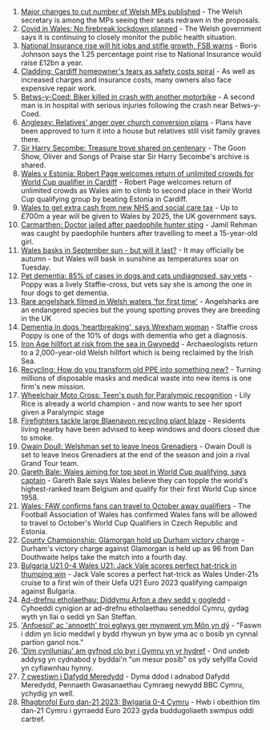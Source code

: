 1. [Major changes to cut number of Welsh MPs published](https://www.bbc.co.uk/news/uk-wales-politics-58476636?at_medium=RSS&at_campaign=KARANGA) - The Welsh secretary is among the MPs seeing their seats redrawn in the proposals.
2. [Covid in Wales: No firebreak lockdown planned](https://www.bbc.co.uk/news/uk-wales-58485192?at_medium=RSS&at_campaign=KARANGA) - The Welsh government says it is continuing to closely monitor the public health situation.
3. [National Insurance rise will hit jobs and stifle growth, FSB warns](https://www.bbc.co.uk/news/uk-wales-58486061?at_medium=RSS&at_campaign=KARANGA) - Boris Johnson says the 1.25 percentage point rise to National Insurance would raise £12bn a year.
4. [Cladding: Cardiff homeowner's tears as safety costs spiral](https://www.bbc.co.uk/news/uk-wales-58477966?at_medium=RSS&at_campaign=KARANGA) - As well as increased charges and insurance costs, many owners also face expensive repair work.
5. [Betws-y-Coed: Biker killed in crash with another motorbike](https://www.bbc.co.uk/news/uk-wales-58487171?at_medium=RSS&at_campaign=KARANGA) - A second man is in hospital with serious injuries following the crash near Betws-y-Coed.
6. [Anglesey: Relatives' anger over church conversion plans](https://www.bbc.co.uk/news/uk-wales-58477967?at_medium=RSS&at_campaign=KARANGA) - Plans have been approved to turn it into a house but relatives still visit family graves there.
7. [Sir Harry Secombe: Treasure trove shared on centenary](https://www.bbc.co.uk/news/uk-wales-58477968?at_medium=RSS&at_campaign=KARANGA) - The Goon Show, Oliver and Songs of Praise star Sir Harry Secombe's archive is shared.
8. [Wales v Estonia: Robert Page welcomes return of unlimited crowds for World Cup qualifier in Cardiff](https://www.bbc.co.uk/sport/football/58404781?at_medium=RSS&at_campaign=KARANGA) - Robert Page welcomes return of unlimited crowds as Wales aim to climb to second place in their World Cup qualifying group by beating Estonia in Cardiff.
9. [Wales to get extra cash from new NHS and social care tax](https://www.bbc.co.uk/news/uk-wales-politics-58474786?at_medium=RSS&at_campaign=KARANGA) - Up to £700m a year will be given to Wales by 2025, the UK government says.
10. [Carmarthen: Doctor jailed after paedophile hunter sting](https://www.bbc.co.uk/news/uk-wales-58472335?at_medium=RSS&at_campaign=KARANGA) - Jamil Rehman was caught by paedophile hunters after travelling to meet a 15-year-old girl.
11. [Wales basks in September sun - but will it last?](https://www.bbc.co.uk/news/uk-wales-58473018?at_medium=RSS&at_campaign=KARANGA) - It may officially be autumn - but Wales will bask in sunshine as temperatures soar on Tuesday.
12. [Pet dementia: 85% of cases in dogs and cats undiagnosed, say vets](https://www.bbc.co.uk/news/uk-wales-58465588?at_medium=RSS&at_campaign=KARANGA) - Poppy was a lively Staffie-cross, but vets say she is among the one in four dogs to get dementia.
13. [Rare angelshark filmed in Welsh waters 'for first time'](https://www.bbc.co.uk/news/uk-wales-58479544?at_medium=RSS&at_campaign=KARANGA) - Angelsharks are an endangered species but the young spotting proves they are breeding in the UK
14. [Dementia in dogs 'heartbreaking', says Wrexham woman](https://www.bbc.co.uk/news/uk-wales-58470012?at_medium=RSS&at_campaign=KARANGA) - Staffie cross Poppy is one of the 10% of dogs with dementia who get a diagnosis.
15. [Iron Age hillfort at risk from the sea in Gwynedd](https://www.bbc.co.uk/news/uk-wales-58479598?at_medium=RSS&at_campaign=KARANGA) - Archaeologists return to a 2,000-year-old Welsh hillfort which is being reclaimed by the Irish Sea.
16. [Recycling: How do you transform old PPE into something new?](https://www.bbc.co.uk/news/uk-wales-58453247?at_medium=RSS&at_campaign=KARANGA) - Turning millions of disposable masks and medical waste into new items is one firm's new mission.
17. [Wheelchair Moto Cross: Teen's push for Paralympic recognition](https://www.bbc.co.uk/news/uk-wales-58460956?at_medium=RSS&at_campaign=KARANGA) - Lily Rice is already a world champion - and now wants to see her sport given a Paralympic stage
18. [Firefighters tackle large Blaenavon recycling plant blaze](https://www.bbc.co.uk/news/uk-wales-58454122?at_medium=RSS&at_campaign=KARANGA) - Residents living nearby have been advised to keep windows and doors closed due to smoke.
19. [Owain Doull: Welshman set to leave Ineos Grenadiers](https://www.bbc.co.uk/sport/cycling/58484773?at_medium=RSS&at_campaign=KARANGA) - Owain Doull is set to leave Ineos Grenadiers at the end of the season and join a rival Grand Tour team.
20. [Gareth Bale: Wales aiming for top spot in World Cup qualifying, says captain](https://www.bbc.co.uk/sport/football/58474986?at_medium=RSS&at_campaign=KARANGA) - Gareth Bale says Wales believe they can topple the world's highest-ranked team Belgium and qualify for their first World Cup since 1958.
21. [Wales: FAW confirms fans can travel to October away qualifiers](https://www.bbc.co.uk/sport/football/58471928?at_medium=RSS&at_campaign=KARANGA) - The Football Association of Wales has confirmed Wales fans will be allowed to travel to October's World Cup Qualifiers in Czech Republic and Estonia.
22. [County Championship: Glamorgan hold up Durham victory charge](https://www.bbc.co.uk/sport/cricket/58475407?at_medium=RSS&at_campaign=KARANGA) - Durham's victory charge against Glamorgan is held up as 96 from Dan Douthwaite helps take the match into a fourth day.
23. [Bulgaria U21 0-4 Wales U21: Jack Vale scores perfect hat-trick in thumping win](https://www.bbc.co.uk/sport/football/58409010?at_medium=RSS&at_campaign=KARANGA) - Jack Vale scores a perfect hat-trick as Wales Under-21s cruise to a first win of their Uefa U21 Euro 2023 qualifying campaign against Bulgaria.
24. [Ad-drefnu etholaethau: Diddymu Arfon a dwy sedd y gogledd](https://www.bbc.co.uk/newyddion/58482306?at_medium=RSS&at_campaign=KARANGA) - Cyhoeddi cynigion ar ad-drefnu etholaethau seneddol Cymru, gydag wyth yn llai o seddi yn San Steffan.
25. ['Anfoesol' ac 'annoeth' troi eglwys ger mynwent ym Môn yn dŷ](https://www.bbc.co.uk/newyddion/58482206?at_medium=RSS&at_campaign=KARANGA) - "Faswn i ddim yn licio meddwl y bydd rhywun yn byw yma ac o bosib yn cynnal partïon ganol nos."
26. ['Dim cynlluniau' am gyfnod clo byr i Gymru yn yr hydref](https://www.bbc.co.uk/newyddion/58485377?at_medium=RSS&at_campaign=KARANGA) - Ond undeb addysg yn cydnabod y byddai'n "un mesur posib" os ydy sefyllfa Covid yn cyfiawnhau hynny.
27. [7 cwestiwn i Dafydd Meredydd](https://www.bbc.co.uk/newyddion/58474678?at_medium=RSS&at_campaign=KARANGA) - Dyma ddod i adnabod Dafydd Meredydd, Pennaeth Gwasanaethau Cymraeg newydd BBC Cymru, ychydig yn well.
28. [Rhagbrofol Euro dan-21 2023: Bwlgaria 0-4 Cymru](https://www.bbc.co.uk/newyddion/58480183?at_medium=RSS&at_campaign=KARANGA) - Hwb i obeithion tîm dan-21 Cymru i gyrraedd Euro 2023 gyda buddugoliaeth swmpus oddi cartref.
